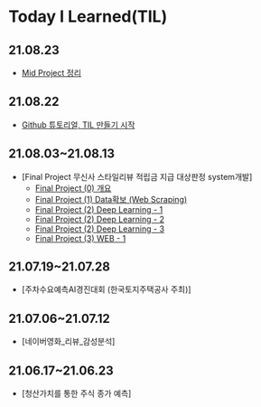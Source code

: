 # Today I Learned(TIL)
## 21.08.23
- [Mid Project 정리]()

## 21.08.22
- [Github 튜토리얼, TIL 만들기 시작](https://aeda.tistory.com/8)

## 21.08.03~21.08.13
- [Final Project 무신사 스타일리뷰 적립금 지급 대상판정 system개발]
    - [Final Project (0) 개요](https://aeda.tistory.com/2)
    - [Final Project (1) Data확보 (Web Scraping)](https://aeda.tistory.com/3)
    - [Final Project (2) Deep Learning - 1](https://aeda.tistory.com/4)
    - [Final Project (2) Deep Learning - 2](https://aeda.tistory.com/5)
    - [Final Project (2) Deep Learning - 3](https://aeda.tistory.com/6)
    - [Final Project (3) WEB - 1](https://aeda.tistory.com/7)

## 21.07.19~21.07.28
- [주차수요예측AI경진대회 (한국토지주택공사 주최)]

## 21.07.06~21.07.12
- [네이버영화_리뷰_감성분석]

## 21.06.17~21.06.23
- [청산가치를 통한 주식 종가 예측]